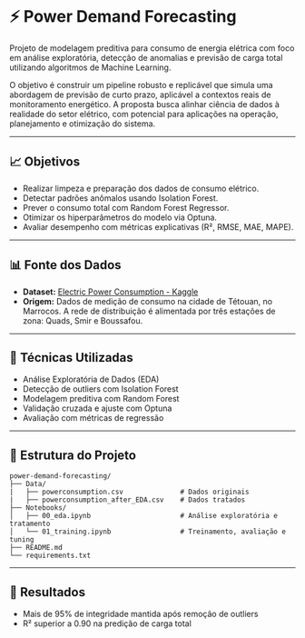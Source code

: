 # ⚡ Power Demand Forecasting

Projeto de modelagem preditiva para consumo de energia elétrica com foco em análise exploratória, detecção de anomalias e previsão de carga total utilizando algoritmos de Machine Learning.

O objetivo é construir um pipeline robusto e replicável que simula uma abordagem de previsão de curto prazo, aplicável a contextos reais de monitoramento energético. A proposta busca alinhar ciência de dados à realidade do setor elétrico, com potencial para aplicações na operação, planejamento e otimização do sistema.

---

## 📈 Objetivos

* Realizar limpeza e preparação dos dados de consumo elétrico.
* Detectar padrões anômalos usando Isolation Forest.
* Prever o consumo total com Random Forest Regressor.
* Otimizar os hiperparâmetros do modelo via Optuna.
* Avaliar desempenho com métricas explicativas (R², RMSE, MAE, MAPE).

---

## 📊 Fonte dos Dados

* **Dataset:** [Electric Power Consumption - Kaggle](https://www.kaggle.com/datasets/fedesoriano/electric-power-consumption)
* **Origem:** Dados de medição de consumo na cidade de Tétouan, no Marrocos. A rede de distribuição é alimentada por três estações de zona: Quads, Smir e Boussafou.

---

## 🧠 Técnicas Utilizadas

* Análise Exploratória de Dados (EDA)
* Detecção de outliers com Isolation Forest
* Modelagem preditiva com Random Forest
* Validação cruzada e ajuste com Optuna
* Avaliação com métricas de regressão

---

## 📁 Estrutura do Projeto

```
power-demand-forecasting/
├── Data/                                 
|   ├── powerconsumption.csv              # Dados originais
|   ├── powerconsumption_after_EDA.csv    # Dados tratados
├── Notebooks/
│   ├── 00_eda.ipynb                      # Análise exploratória e tratamento
│   └── 01_training.ipynb                 # Treinamento, avaliação e tuning
├── README.md
└── requirements.txt
```

---

## 🚀 Resultados

* Mais de 95% de integridade mantida após remoção de outliers
* R² superior a 0.90 na predição de carga total

